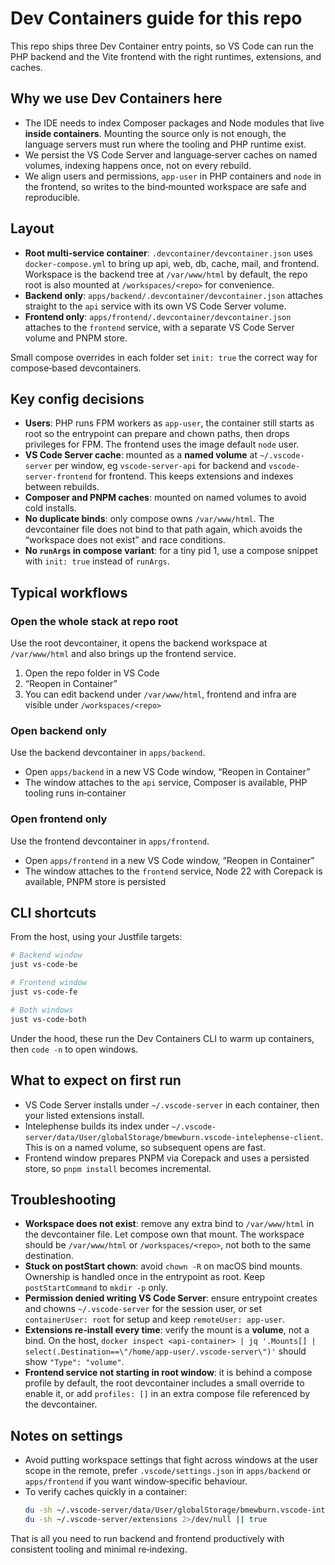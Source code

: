 # Dev Containers guide for this repo

This repo ships three Dev Container entry points, so VS Code can run the PHP backend and the Vite frontend with the right runtimes, extensions, and caches.

## Why we use Dev Containers here

- The IDE needs to index Composer packages and Node modules that live **inside containers**. Mounting the source only is not enough, the language servers must run where the tooling and PHP runtime exist.
- We persist the VS Code Server and language‑server caches on named volumes, indexing happens once, not on every rebuild.
- We align users and permissions, `app-user` in PHP containers and `node` in the frontend, so writes to the bind‑mounted workspace are safe and reproducible.

## Layout

- **Root multi‑service container**: `.devcontainer/devcontainer.json` uses `docker-compose.yml` to bring up api, web, db, cache, mail, and frontend. Workspace is the backend tree at `/var/www/html` by default, the repo root is also mounted at `/workspaces/<repo>` for convenience.
- **Backend only**: `apps/backend/.devcontainer/devcontainer.json` attaches straight to the `api` service with its own VS Code Server volume.
- **Frontend only**: `apps/frontend/.devcontainer/devcontainer.json` attaches to the `frontend` service, with a separate VS Code Server volume and PNPM store.

Small compose overrides in each folder set `init: true` the correct way for compose‑based devcontainers.

## Key config decisions

- **Users**: PHP runs FPM workers as `app-user`, the container still starts as root so the entrypoint can prepare and chown paths, then drops privileges for FPM. The frontend uses the image default `node` user.
- **VS Code Server cache**: mounted as a **named volume** at `~/.vscode-server` per window, eg `vscode-server-api` for backend and `vscode-server-frontend` for frontend. This keeps extensions and indexes between rebuilds.
- **Composer and PNPM caches**: mounted on named volumes to avoid cold installs.
- **No duplicate binds**: only compose owns `/var/www/html`. The devcontainer file does not bind to that path again, which avoids the “workspace does not exist” and race conditions.
- **No `runArgs` in compose variant**: for a tiny pid 1, use a compose snippet with `init: true` instead of `runArgs`.

## Typical workflows

### Open the whole stack at repo root
Use the root devcontainer, it opens the backend workspace at `/var/www/html` and also brings up the frontend service.

1. Open the repo folder in VS Code
2. “Reopen in Container”
3. You can edit backend under `/var/www/html`, frontend and infra are visible under `/workspaces/<repo>`

### Open backend only
Use the backend devcontainer in `apps/backend`.

- Open `apps/backend` in a new VS Code window, “Reopen in Container”
- The window attaches to the `api` service, Composer is available, PHP tooling runs in‑container

### Open frontend only
Use the frontend devcontainer in `apps/frontend`.

- Open `apps/frontend` in a new VS Code window, “Reopen in Container”
- The window attaches to the `frontend` service, Node 22 with Corepack is available, PNPM store is persisted

## CLI shortcuts

From the host, using your Justfile targets:

```sh
# Backend window
just vs-code-be

# Frontend window
just vs-code-fe

# Both windows
just vs-code-both
```

Under the hood, these run the Dev Containers CLI to warm up containers, then `code -n` to open windows.

## What to expect on first run

- VS Code Server installs under `~/.vscode-server` in each container, then your listed extensions install.
- Intelephense builds its index under `~/.vscode-server/data/User/globalStorage/bmewburn.vscode-intelephense-client`. This is on a named volume, so subsequent opens are fast.
- Frontend window prepares PNPM via Corepack and uses a persisted store, so `pnpm install` becomes incremental.

## Troubleshooting

- **Workspace does not exist**: remove any extra bind to `/var/www/html` in the devcontainer file. Let compose own that mount. The workspace should be `/var/www/html` or `/workspaces/<repo>`, not both to the same destination.
- **Stuck on postStart chown**: avoid `chown -R` on macOS bind mounts. Ownership is handled once in the entrypoint as root. Keep `postStartCommand` to `mkdir -p` only.
- **Permission denied writing VS Code Server**: ensure entrypoint creates and chowns `~/.vscode-server` for the session user, or set `containerUser: root` for setup and keep `remoteUser: app-user`.
- **Extensions re‑install every time**: verify the mount is a **volume**, not a bind. On the host, `docker inspect <api-container> | jq '.Mounts[] | select(.Destination==\"/home/app-user/.vscode-server\")'` should show `"Type": "volume"`.
- **Frontend service not starting in root window**: it is behind a compose profile by default, the root devcontainer includes a small override to enable it, or add `profiles: []` in an extra compose file referenced by the devcontainer.

## Notes on settings

- Avoid putting workspace settings that fight across windows at the user scope in the remote, prefer `.vscode/settings.json` in `apps/backend` or `apps/frontend` if you want window‑specific behaviour.
- To verify caches quickly in a container:
  ```sh
  du -sh ~/.vscode-server/data/User/globalStorage/bmewburn.vscode-intelephense-client 2>/dev/null || echo "no PHP index yet"
  du -sh ~/.vscode-server/extensions 2>/dev/null || true
  ```

That is all you need to run backend and frontend productively with consistent tooling and minimal re‑indexing.
